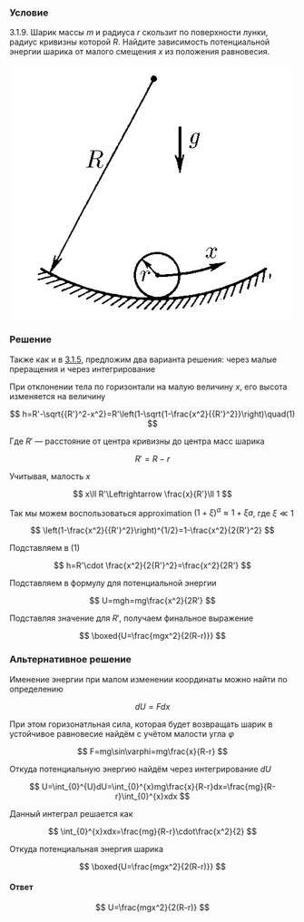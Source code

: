 ###  Условие

$3.1.9.$ Шарик массы $m$ и радиуса $r$ скользит по поверхности лунки, радиус кривизны которой $R$. Найдите зависимость потенциальной энергии шарика от малого смещения $x$ из положения равновесия.

![К задаче $3.1.9$|498x449, 35%](../../img/3.1.9/3.1.9.png)

### Решение

Также как и в [3.1.5](../3.1.5), предложим два варианта решения: через малые преращения и через интегрирование

При отклонении тела по горизонтали на малую величину $x$, его высота изменяется на величину

$$
h=R'-\sqrt{{R'}^2-x^2}=R'\left(1-\sqrt{1-\frac{x^2}{{R'}^2}}\right)\quad(1)
$$

Где $R'$ — расстояние от центра кривизны до центра масс шарика

$$
R'=R-r
$$

Учитывая, малость $x$

$$
x\ll R'\Leftrightarrow \frac{x}{R'}\ll 1
$$

Так мы можем воспользоваться approximation $(1+\xi )^a\approx 1+\xi a$, где $\xi\ll 1$

$$
\left(1-\frac{x^2}{{R'}^2}\right)^{1/2}=1-\frac{x^2}{2{R'}^2}
$$

Подставляем в $(1)$

$$
h=R'\cdot \frac{x^2}{2{R'}^2}=\frac{x^2}{2R'}
$$

Подставляем в формулу для потенциальной энергии

$$
U=mgh=mg\frac{x^2}{2R'}
$$

Подставляя значение для $R'$, получаем финальное выражение

$$
\boxed{U=\frac{mgx^2}{2(R-r)}}
$$

### Альтернативное решение

Именение энергии при малом изменении координаты можно найти по определению

$$
dU=Fdx
$$

При этом горизонатльная сила, которая будет возвращать шарик в устойчивое равновесие найдём с учётом малости угла $\varphi$

$$
F=mg\sin\varphi=mg\frac{x}{R-r}
$$

Откуда потенциальную энергию найдём через интегрирование $dU$

$$
U=\int_{0}^{U}dU=\int_{0}^{x}mg\frac{x}{R-r}dx=\frac{mg}{R-r}\int_{0}^{x}xdx
$$

Данный интеграл решается как

$$
\int_{0}^{x}xdx=\frac{mg}{R-r}\cdot\frac{x^2}{2}
$$

Откуда потенциальная энергия шарика

$$
\boxed{U=\frac{mgx^2}{2(R-r)}}
$$

#### Ответ

$$
U=\frac{mgx^2}{2(R-r)}
$$